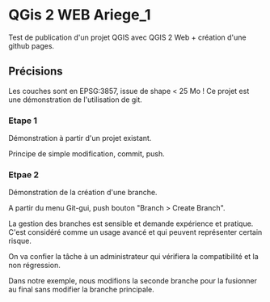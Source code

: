 # QGis 2 WEB Ariege_1

Test de publication d'un projet QGIS avec QGIS 2 Web +  création d'une github pages.

## Précisions

Les couches sont en EPSG:3857, issue de shape < 25 Mo !
Ce projet est une démonstration de l'utilisation de git.

### Etape 1

Démonstration à partir d'un projet existant.

Principe de simple modification, commit, push.

### Etpae 2

Démonstration de la création d'une branche.

A partir du menu Git-gui, push bouton "Branch > Create Branch".

La gestion des branches est sensible et demande expérience et pratique. C'est considéré comme un usage avancé et qui peuvent représenter certain risque.

On va confier la tâche à un administrateur qui vérifiera la compatibilité et la non régression. 

Dans notre exemple, nous modifions la seconde branche pour la fusionner au final sans modifier la branche principale.


